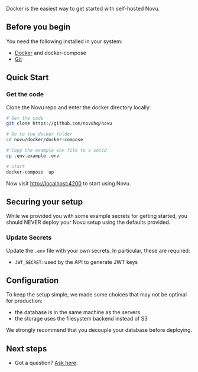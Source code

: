 
Docker is the easiest way to get started with self-hosted Novu.

## Before you begin

You need the following installed in your system:

- [Docker](https://docs.docker.com/engine/install/) and docker-compose
- [Git](https://git-scm.com/downloads)

## Quick Start

### Get the code

Clone the Novu repo and enter the docker directory locally:

```sh
# Get the code
git clone https://github.com/novuhq/novu

# Go to the docker folder
cd novu/docker/docker-compose

# Copy the example env file to a solid
cp .env.example .env

# Start
docker-compose  up
```

Now visit [http://localhost:4200](http://localhost:4200) to start using Novu.


## Securing your setup

While we provided you with some example secrets for getting started, you should NEVER deploy your Novu setup using the defaults provided.

### Update Secrets

Update the `.env` file with your own secrets. In particular, these are required:

- `JWT_SECRET`: used by the API to generate JWT keys

## Configuration

To keep the setup simple, we made some choices that may not be optimal for production:

- the database is in the same machine as the servers
- the storage uses the filesystem backend instead of S3

We strongly recommend that you decouple your database
before deploying.

## Next steps

- Got a question? [Ask here](https://github.com/novuhq/novu/discussions).
